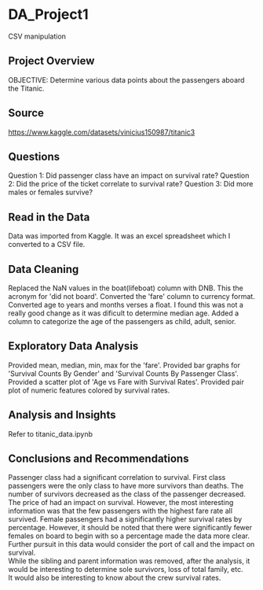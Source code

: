 # DA_Project1
CSV manipulation
## Project Overview
OBJECTIVE: Determine various data points about the passengers aboard the Titanic.
## Source
https://www.kaggle.com/datasets/vinicius150987/titanic3
## Questions
Question 1: Did passenger class have an impact on survival rate?
Question 2: Did the price of the ticket correlate to survival rate?
Question 3: Did more males or females survive?
## Read in the Data
Data was imported from Kaggle.  It was an excel spreadsheet which I converted to a CSV file.
## Data Cleaning
Replaced the NaN values in the boat(lifeboat) column with DNB.  This the acronym for 'did not board'.
Converted the 'fare' column to currency format.  
Converted age to years and months verses a float.  I found this was not a really good change as it was dificult to determine median age.
Added a column to categorize the age of the passengers as child, adult, senior.
## Exploratory Data Analysis
Provided mean, median, min, max for the 'fare'.
Provided bar graphs for 'Survival Counts By Gender' and 'Survival Counts By Passenger Class'.
Provided a scatter plot of 'Age vs Fare with Survival Rates'.
Provided pair plot of numeric features colored by survival rates.
## Analysis and Insights
Refer to titanic_data.ipynb
## Conclusions and Recommendations
Passenger class had a significant correlation to survival.  First class passengers were the only class to have more survivors than deaths.  The number of survivors decreased as the class of the passenger decreased.
The price of had an impact on survival.  However, the most interesting information was that the few passengers with the highest fare rate all survived.
Female passengers had a significantly higher survival rates by percentage.  However, it should be noted that there were significantly fewer females on board to begin with so a percentage made the data more clear.
Further pursuit in this data would consider the port of call and the impact on survival.  
While the sibling and parent information was removed, after the analysis, it would be interesting to determine sole survivors, loss of total family, etc.   
It would also be interesting to know about the crew survival rates.
